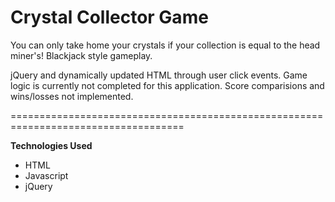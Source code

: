 # Crystal Collector Game

You can only take home your crystals if your collection is equal to the head miner's! Blackjack style gameplay.

jQuery and dynamically updated HTML through user click events. Game logic is currently not completed for this application. Score comparisions and wins/losses not implemented.

====================================================================================

**Technologies Used**
- HTML
- Javascript
- jQuery
